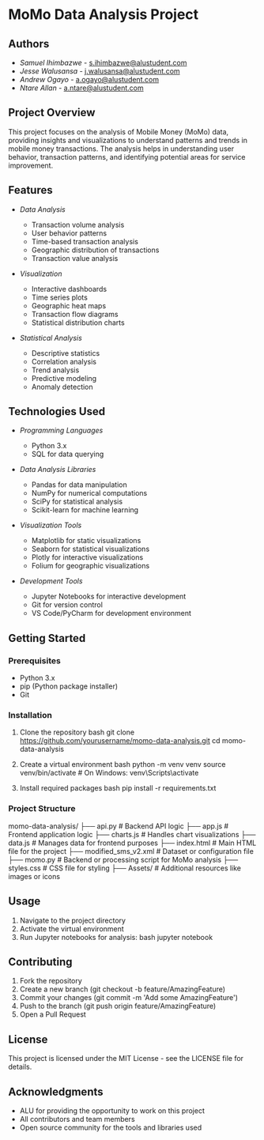 # MoMo Data Analysis Project

## Authors

- *Samuel Ihimbazwe* - [s.ihimbazwe@alustudent.com](mailto:s.ihimbazwe@alustudent.com)
- *Jesse Walusansa* - [j.walusansa@alustudent.com](mailto:j.walusansa@alustudent.com)
- *Andrew Ogayo* - [a.ogayo@alustudent.com](mailto:a.ogayo@alustudent.com)
- *Ntare Allan* - [a.ntare@alustudent.com](mailto:a.ntare@alustudent.com)

## Project Overview
This project focuses on the analysis of Mobile Money (MoMo) data, providing insights and visualizations to understand patterns and trends in mobile money transactions. The analysis helps in understanding user behavior, transaction patterns, and identifying potential areas for service improvement.

## Features
- *Data Analysis*
  - Transaction volume analysis
  - User behavior patterns
  - Time-based transaction analysis
  - Geographic distribution of transactions
  - Transaction value analysis

- *Visualization*
  - Interactive dashboards
  - Time series plots
  - Geographic heat maps
  - Transaction flow diagrams
  - Statistical distribution charts

- *Statistical Analysis*
  - Descriptive statistics
  - Correlation analysis
  - Trend analysis
  - Predictive modeling
  - Anomaly detection

## Technologies Used
- *Programming Languages*
  - Python 3.x
  - SQL for data querying

- *Data Analysis Libraries*
  - Pandas for data manipulation
  - NumPy for numerical computations
  - SciPy for statistical analysis
  - Scikit-learn for machine learning

- *Visualization Tools*
  - Matplotlib for static visualizations
  - Seaborn for statistical visualizations
  - Plotly for interactive visualizations
  - Folium for geographic visualizations

- *Development Tools*
  - Jupyter Notebooks for interactive development
  - Git for version control
  - VS Code/PyCharm for development environment

## Getting Started

### Prerequisites
- Python 3.x
- pip (Python package installer)
- Git

### Installation
1. Clone the repository
   bash
   git clone https://github.com/yourusername/momo-data-analysis.git
   cd momo-data-analysis
   

2. Create a virtual environment
   bash
   python -m venv venv
   source venv/bin/activate  # On Windows: venv\Scripts\activate
   

3. Install required packages
   bash
   pip install -r requirements.txt
   

### Project Structure

momo-data-analysis/
├── api.py              # Backend API logic
├── app.js              # Frontend application logic
├── charts.js           # Handles chart visualizations
├── data.js             # Manages data for frontend purposes
├── index.html          # Main HTML file for the project
├── modified_sms_v2.xml # Dataset or configuration file
├── momo.py             # Backend or processing script for MoMo analysis
├── styles.css          # CSS file for styling
├── Assets/             # Additional resources like images or icons


## Usage
1. Navigate to the project directory
2. Activate the virtual environment
3. Run Jupyter notebooks for analysis:
   bash
   jupyter notebook
   

## Contributing
1. Fork the repository
2. Create a new branch (git checkout -b feature/AmazingFeature)
3. Commit your changes (git commit -m 'Add some AmazingFeature')
4. Push to the branch (git push origin feature/AmazingFeature)
5. Open a Pull Request

## License
This project is licensed under the MIT License - see the LICENSE file for details.

## Acknowledgments
- ALU for providing the opportunity to work on this project
- All contributors and team members
- Open source community for the tools and libraries used
